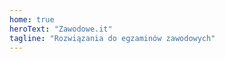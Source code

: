 ```yaml
---
home: true
heroText: "Zawodowe.it"
tagline: "Rozwiązania do egzaminów zawodowych"
---
```


<Actions/>